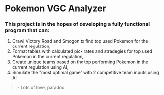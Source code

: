 # Pokemon VGC Analyzer

### This project is in the hopes of developing a fully functional program that can:
1. Crawl Victory Road and Smogon to find top used Pokemon for the current regulation,
2. Format tables with calculated pick rates and stradegies for top used Pokemon in the current regulation,
3. Create unique teams based on the top performing Pokemon in the current regulation using AI,
4. Simulate the "most optimal game" with 2 competitive team inputs using AI

> \- Lots of love, paradox